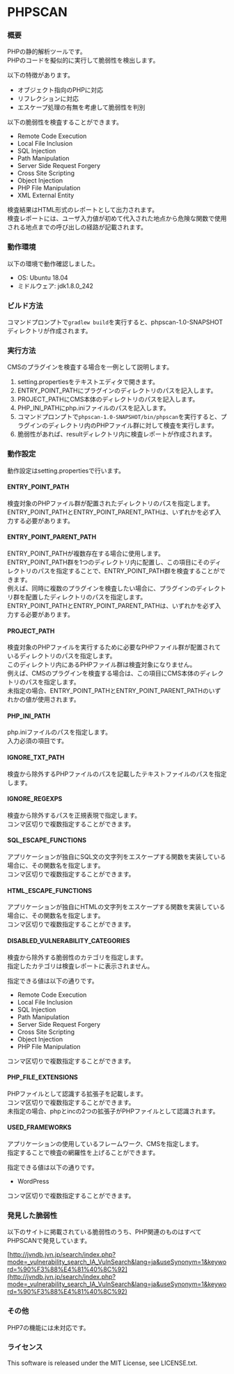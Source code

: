 # PHPSCAN

### 概要

PHPの静的解析ツールです。  
PHPのコードを擬似的に実行して脆弱性を検出します。  

以下の特徴があります。  

* オブジェクト指向のPHPに対応
* リフレクションに対応
* エスケープ処理の有無を考慮して脆弱性を判別

以下の脆弱性を検査することができます。  

* Remote Code Execution
* Local File Inclusion
* SQL Injection
* Path Manipulation
* Server Side Request Forgery
* Cross Site Scripting
* Object Injection
* PHP File Manipulation
* XML External Entity

検査結果はHTML形式のレポートとして出力されます。  
検査レポートには、ユーザ入力値が初めて代入された地点から危険な関数で使用される地点までの呼び出しの経路が記載されます。  

### 動作環境

以下の環境で動作確認しました。  

* OS: Ubuntu 18.04
* ミドルウェア: jdk1.8.0_242

### ビルド方法

コマンドプロンプトで`gradlew build`を実行すると、phpscan-1.0-SNAPSHOTディレクトリが作成されます。  

### 実行方法

CMSのプラグインを検査する場合を一例として説明します。  

1. setting.propertiesをテキストエディタで開きます。
2. ENTRY_POINT_PATHにプラグインのディレクトリのパスを記入します。
3. PROJECT_PATHにCMS本体のディレクトリのパスを記入します。
4. PHP_INI_PATHにphp.iniファイルのパスを記入します。
5. コマンドプロンプトで`phpscan-1.0-SNAPSHOT/bin/phpscan`を実行すると、プラグインのディレクトリ内のPHPファイル群に対して検査を実行します。
6. 脆弱性があれば、resultディレクトリ内に検査レポートが作成されます。

### 動作設定

動作設定はsetting.propertiesで行います。  

#### ENTRY_POINT_PATH

検査対象のPHPファイル群が配置されたディレクトリのパスを指定します。  
ENTRY_POINT_PATHとENTRY_POINT_PARENT_PATHは、いずれかを必ず入力する必要があります。  

#### ENTRY_POINT_PARENT_PATH

ENTRY_POINT_PATHが複数存在する場合に使用します。  
ENTRY_POINT_PATH群を1つのディレクトリ内に配置し、この項目にそのディレクトリのパスを指定することで、ENTRY_POINT_PATH群を検査することができます。  
例えば、同時に複数のプラグインを検査したい場合に、プラグインのディレクトリ群を配置したディレクトリのパスを指定します。  
ENTRY_POINT_PATHとENTRY_POINT_PARENT_PATHは、いずれかを必ず入力する必要があります。  

#### PROJECT_PATH

検査対象のPHPファイルを実行するために必要なPHPファイル群が配置されているディレクトリのパスを指定します。  
このディレクトリ内にあるPHPファイル群は検査対象になりません。  
例えば、CMSのプラグインを検査する場合は、この項目にCMS本体のディレクトリのパスを指定します。  
未指定の場合、ENTRY_POINT_PATHとENTRY_POINT_PARENT_PATHのいずれかの値が使用されます。  

#### PHP_INI_PATH

php.iniファイルのパスを指定します。  
入力必須の項目です。  

#### IGNORE_TXT_PATH

検査から除外するPHPファイルのパスを記載したテキストファイルのパスを指定します。  

#### IGNORE_REGEXPS

検査から除外するパスを正規表現で指定します。  
コンマ区切りで複数指定することができます。  

#### SQL_ESCAPE_FUNCTIONS

アプリケーションが独自にSQL文の文字列をエスケープする関数を実装している場合に、その関数名を指定します。  
コンマ区切りで複数指定することができます。  

#### HTML_ESCAPE_FUNCTIONS

アプリケーションが独自にHTMLの文字列をエスケープする関数を実装している場合に、その関数名を指定します。  
コンマ区切りで複数指定することができます。  

#### DISABLED_VULNERABILITY_CATEGORIES

検査から除外する脆弱性のカテゴリを指定します。  
指定したカテゴリは検査レポートに表示されません。  

指定できる値は以下の通りです。  

* Remote Code Execution
* Local File Inclusion
* SQL Injection
* Path Manipulation
* Server Side Request Forgery
* Cross Site Scripting
* Object Injection
* PHP File Manipulation

コンマ区切りで複数指定することができます。  

#### PHP_FILE_EXTENSIONS

PHPファイルとして認識する拡張子を記載します。  
コンマ区切りで複数指定することができます。  
未指定の場合、phpとincの2つの拡張子がPHPファイルとして認識されます。  

#### USED_FRAMEWORKS

アプリケーションの使用しているフレームワーク、CMSを指定します。  
指定することで検査の網羅性を上げることができます。  

指定できる値は以下の通りです。  

* WordPress

コンマ区切りで複数指定することができます。  

### 発見した脆弱性

以下のサイトに掲載されている脆弱性のうち、PHP関連のものはすべてPHPSCANで発見しています。  

[http://jvndb.jvn.jp/search/index.php?mode=_vulnerability_search_IA_VulnSearch&lang=ja&useSynonym=1&keyword=%90%F3%88%E4%81%40%8C%92](http://jvndb.jvn.jp/search/index.php?mode=_vulnerability_search_IA_VulnSearch&lang=ja&useSynonym=1&keyword=%90%F3%88%E4%81%40%8C%92)

### その他

PHP7の機能には未対応です。  

### ライセンス

This software is released under the MIT License, see LICENSE.txt.  

